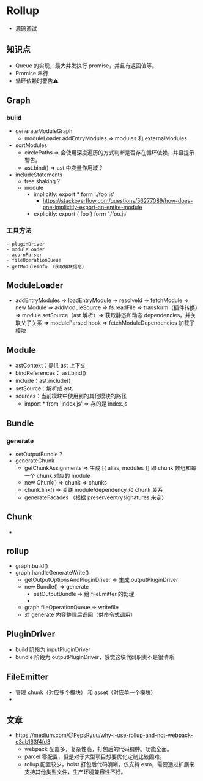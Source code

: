 # Rollup

- [源码调试](./源码调试.md)

## 知识点

- Queue 的实现，最大并发执行 promise，并且有返回值等。
- Promise 串行
- 循环依赖时警告⚠️

## Graph

### build

- generateModuleGraph
  - moduleLoader.addEntryModules => modules 和 externalModules
- sortModules
  - circlePaths => 会使用深度遍历的方式判断是否存在循环依赖，并且提示警告。
  - ast.bind() => ast 中变量作用域 ?
- includeStatements
  - tree shaking ?
  - module
    - implicitly: export * form './foo.js'
      - <https://stackoverflow.com/questions/56277089/how-does-one-implicitly-export-an-entire-module>
    - explicitly: export { foo } form './foo.js'

### 工具方法

    - pluginDriver
    - moduleLoader
    - acornParser
    - fileOperationQueue
    - getModuleInfo （获取模块信息）

## ModuleLoader

- addEntryModules => loadEntryModule => resolveId => fetchModule => new Module => addModuleSource => fs.readFile => transform（插件转换）=> module.setSource（ast 解析）=> 获取静态和动态 dependencies，并关联父子关系 => moduleParsed hook => fetchModuleDependencies 加载子模块

## Module

- astContext：提供 ast 上下文
- bindReferences： ast.bind()
- include：ast.include()
- setSource：解析成 ast，
- sources：当前模块中使用到的其他模块的路径
  - import * from 'index.js' => 存的是 index.js

## Bundle

### generate

- setOutputBundle ?
- generateChunk
  - getChunkAssignments => 生成 [{ alias, modules }] 即 chunk 数组和每一个 chunk 对应的 module
  - new Chunk() => chunk => chunks
  - chunk.link() => 关联 module/dependency 和 chunk 关系
  - generateFacades （根据 preserveentrysignatures 来定）

## Chunk

-

## rollup

- graph.build()
- graph.handleGenerateWrite()
  - getOutputOptionsAndPluginDriver => 生成 outputPluginDriver
  - new Bundle() => generate
    - setOutputBundle => 给 fileEmitter 的处理
    -
  - graph.fileOperationQueue => writefile
  - 对 generate 内容整理后返回（供命令式调用）

## PluginDriver

- build 阶段为 inputPluginDriver
- bundle 阶段为 outputPluginDriver，感觉这块代码职责不是很清晰

## FileEmitter

- 管理 chunk（对应多个模块） 和 asset（对应单一个模块）
-

## 文章

- <https://medium.com/@PepsRyuu/why-i-use-rollup-and-not-webpack-e3ab163f4fd3>
  - webpack 配置多，复杂性高，打包后的代码臃肿。功能全面。
  - parcel 零配置，但是对于大型项目想要优化定制比较困难。
  - rollup 配置较少，hoist 打包后代码清晰。仅支持 esm，需要通过扩展来支持其他类型文件，生产环境兼容性不好。
